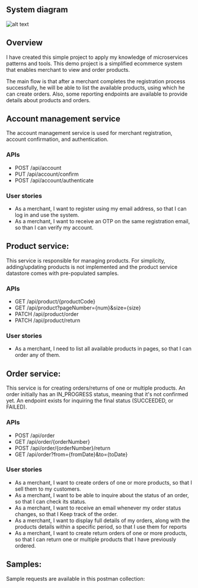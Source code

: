 ## System diagram
![alt text](https://user-images.githubusercontent.com/134405503/240320992-97258705-04f7-452c-ac94-8a428aba329c.png)

## Overview
I have created this simple project to apply my knowledge of microservices patterns and tools. This demo project is a 
simplified ecommerce system that enables merchant to view and order products. 

The main flow is that after a merchant completes the registration process successfully, he will be able to list the 
available products, using which he can create orders. Also, some reporting endpoints are available to provide details
about products and orders.

## Account management service
The account management service is used for merchant registration, account confirmation, and authentication. 

### APIs
* POST /api/account
* PUT  /api/account/confirm
* POST /api/account/authenticate

### User stories
* As a merchant, I want to register using my email address, so that I can log in and use the system.
* As a merchant, I want to receive an OTP on the same registration email, so than I can verify my account.

## Product service:
This service is responsible for managing products. For simplicity, adding/updating products is not implemented and the 
product service datastore comes with pre-populated samples.

### APIs
* GET   /api/product/{productCode}
* GET   /api/product?pageNumber={num}&size={size}
* PATCH /api/product/order
* PATCH /api/product/return

### User stories
* As a merchant, I need to list all available products in pages, so that I can order any of them.

## Order service:
This service is for creating orders/returns of one or multiple products. An order initially has an IN_PROGRESS status,
meaning that it's not confirmed yet. An endpoint exists for inquiring the final status (SUCCEEDED, or FAILED). 

### APIs
* POST /api/order
* GET  /api/order/{orderNumber}
* POST /api/order/{orderNumber}/return
* GET  /api/order?from={fromDate}&to={toDate}

### User stories
* As a merchant, I want to create orders of one or more products, so that I sell them to my customers.
* As a merchant, I want to be able to inquire about the status of an order, so that I can check its status.
* As a merchant, I want to receive an email whenever my order status changes, so that I Keep track of the order.
* As a merchant, I want to display full details of my orders, along with the products details within a specific period, 
so that I use them for reports
* As a merchant, I want to create return orders of one or more products, so that I can return one or multiple products 
that I have previously ordered.

## Samples:
Sample requests are available in this postman collection: 
